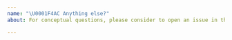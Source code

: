```yaml
---
name: "\U0001F4AC Anything else?"
about: For conceptual questions, please consider to open an issue in the documentation repository.

---
```

<!--
Thanks for contributing to the project 🙌 ❤️

Before opening a new issue, please make sure that we do not have any duplicates already open. You can ensure this by searching the issue list for this repository. If there is a duplicate, please close your issue and add a comment to the existing issue instead.

Also, be sure to check our readme first: https://github.com/corona-warn-app/cwa-app-android
-->
